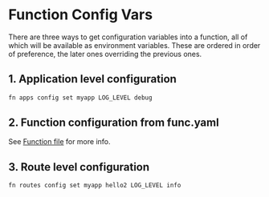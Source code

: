 # Function Config Vars

There are three ways to get configuration variables into a function, all of which will be available as environment variables.
These are ordered in order of preference, the later ones overriding the previous ones.

## 1. Application level configuration

```sh
fn apps config set myapp LOG_LEVEL debug
```

## 2. Function configuration from func.yaml

See [Function file](function-file.md) for more info.

## 3. Route level configuration

```sh
fn routes config set myapp hello2 LOG_LEVEL info
```
